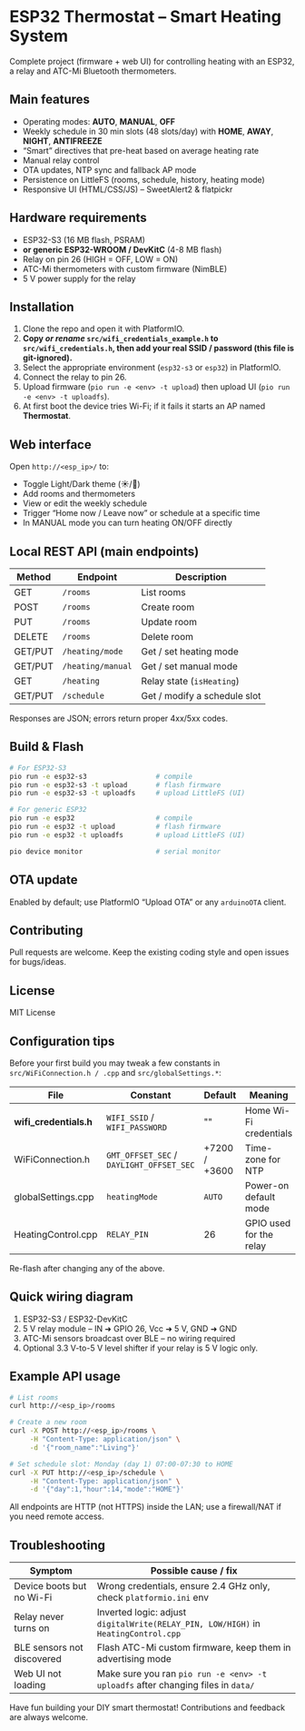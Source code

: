 # ESP32 Thermostat – Smart Heating System

Complete project (firmware + web UI) for controlling heating with an ESP32, a relay and ATC-Mi Bluetooth thermometers.

## Main features
* Operating modes: **AUTO**, **MANUAL**, **OFF**
* Weekly schedule in 30 min slots (48 slots/day) with **HOME**, **AWAY**, **NIGHT**, **ANTIFREEZE**
* “Smart” directives that pre-heat based on average heating rate
* Manual relay control
* OTA updates, NTP sync and fallback AP mode
* Persistence on LittleFS (rooms, schedule, history, heating mode)
* Responsive UI (HTML/CSS/JS) – SweetAlert2 & flatpickr

## Hardware requirements
* ESP32-S3 (16 MB flash, PSRAM)  
* **or generic ESP32-WROOM / DevKitC** (4-8 MB flash)
* Relay on pin 26 (HIGH = OFF, LOW = ON)
* ATC-Mi thermometers with custom firmware (NimBLE)
* 5 V power supply for the relay

## Installation
1. Clone the repo and open it with PlatformIO.  
2. **Copy _or rename_ `src/wifi_credentials_example.h` to `src/wifi_credentials.h`, then add your
   real SSID / password (this file is git-ignored).**  
3. Select the appropriate environment (`esp32-s3` or `esp32`) in PlatformIO.  
4. Connect the relay to pin 26.  
5. Upload firmware (`pio run -e <env> -t upload`) then upload UI (`pio run -e <env> -t uploadfs`).  
6. At first boot the device tries Wi-Fi; if it fails it starts an AP named **Thermostat**.

## Web interface
Open `http://<esp_ip>/` to:
* Toggle Light/Dark theme (☀️/🌙)
* Add rooms and thermometers
* View or edit the weekly schedule
* Trigger “Home now / Leave now” or schedule at a specific time
* In MANUAL mode you can turn heating ON/OFF directly

## Local REST API (main endpoints)

| Method | Endpoint            | Description                    |
|--------|---------------------|--------------------------------|
| GET    | `/rooms`            | List rooms                     |
| POST   | `/rooms`            | Create room                    |
| PUT    | `/rooms`            | Update room                    |
| DELETE | `/rooms`            | Delete room                    |
| GET/PUT| `/heating/mode`     | Get / set heating mode         |
| GET/PUT| `/heating/manual`   | Get / set manual mode          |
| GET    | `/heating`          | Relay state (`isHeating`)      |
| GET/PUT| `/schedule`         | Get / modify a schedule slot   |

Responses are JSON; errors return proper 4xx/5xx codes.

## Build & Flash
```bash
# For ESP32-S3
pio run -e esp32-s3                 # compile
pio run -e esp32-s3 -t upload       # flash firmware
pio run -e esp32-s3 -t uploadfs     # upload LittleFS (UI)

# For generic ESP32
pio run -e esp32                    # compile
pio run -e esp32 -t upload          # flash firmware
pio run -e esp32 -t uploadfs        # upload LittleFS (UI)

pio device monitor                  # serial monitor
```

## OTA update
Enabled by default; use PlatformIO “Upload OTA” or any `arduinoOTA` client.

## Contributing
Pull requests are welcome. Keep the existing coding style and open issues for bugs/ideas.

## License
MIT License

## Configuration tips
Before your first build you may tweak a few constants in `src/WiFiConnection.h / .cpp` and `src/globalSettings.*`:

| File | Constant | Default | Meaning |
|------|----------|---------|---------|
| **wifi_credentials.h** | `WIFI_SSID` / `WIFI_PASSWORD` | "" | Home Wi-Fi credentials |
| WiFiConnection.h | `GMT_OFFSET_SEC` / `DAYLIGHT_OFFSET_SEC` | +7200 / +3600 | Time-zone for NTP |
| globalSettings.cpp | `heatingMode` | `AUTO` | Power-on default mode |
| HeatingControl.cpp | `RELAY_PIN` | 26 | GPIO used for the relay |

Re-flash after changing any of the above.

## Quick wiring diagram
1. ESP32-S3 / ESP32-DevKitC  
2. 5 V relay module – IN ➜ GPIO 26, Vcc ➜ 5 V, GND ➜ GND  
3. ATC-Mi sensors broadcast over BLE – no wiring required  
4. Optional 3.3 V-to-5 V level shifter if your relay is 5 V logic only.

## Example API usage

```bash
# List rooms
curl http://<esp_ip>/rooms

# Create a new room
curl -X POST http://<esp_ip>/rooms \
     -H "Content-Type: application/json" \
     -d '{"room_name":"Living"}'

# Set schedule slot: Monday (day 1) 07:00-07:30 to HOME
curl -X PUT http://<esp_ip>/schedule \
     -H "Content-Type: application/json" \
     -d '{"day":1,"hour":14,"mode":"HOME"}'
```

All endpoints are HTTP (not HTTPS) inside the LAN; use a firewall/NAT if you need remote access.

## Troubleshooting
| Symptom | Possible cause / fix |
|---------|----------------------|
| Device boots but no Wi-Fi | Wrong credentials, ensure 2.4 GHz only, check `platformio.ini` env |
| Relay never turns on | Inverted logic: adjust `digitalWrite(RELAY_PIN, LOW/HIGH)` in `HeatingControl.cpp` |
| BLE sensors not discovered | Flash ATC-Mi custom firmware, keep them in advertising mode |
| Web UI not loading | Make sure you ran `pio run -e <env> -t uploadfs` after changing files in `data/` |

Have fun building your DIY smart thermostat! Contributions and feedback are always welcome.
